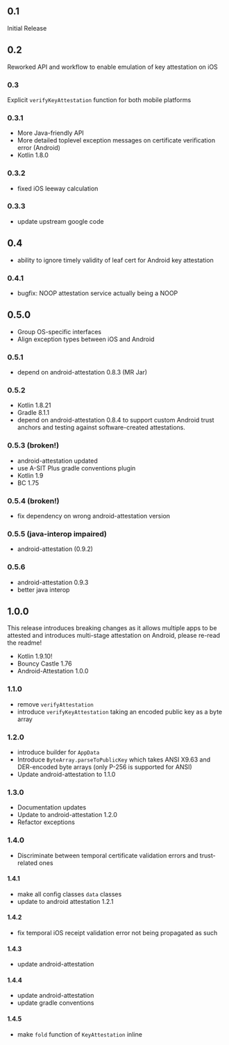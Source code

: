 ## 0.1
Initial Release

## 0.2
Reworked API and workflow to enable emulation of key attestation on iOS

### 0.3
Explicit `verifyKeyAttestation` function for both mobile platforms

### 0.3.1
- More Java-friendly API
- More detailed toplevel exception messages on certificate verification error (Android)
- Kotlin 1.8.0

### 0.3.2
- fixed iOS leeway calculation

### 0.3.3
- update upstream google code

## 0.4
- ability to ignore timely validity of leaf cert for Android key attestation

### 0.4.1
- bugfix: NOOP attestation service actually being a NOOP

## 0.5.0
- Group OS-specific interfaces
- Align exception types between iOS and Android
 
### 0.5.1
-  depend on android-attestation 0.8.3 (MR Jar)

### 0.5.2
- Kotlin 1.8.21
- Gradle 8.1.1
- depend on android-attestation 0.8.4 to support custom Android trust anchors and testing against software-created
  attestations.

### 0.5.3 (broken!)
- android-attestation updated
- use A-SIT Plus gradle conventions plugin
- Kotlin 1.9
- BC 1.75

### 0.5.4 (broken!)
- fix dependency on wrong android-attestation version

### 0.5.5 (java-interop impaired)
- android-attestation (0.9.2)

### 0.5.6
- android-attestation 0.9.3
- better java interop

## 1.0.0
This release introduces breaking changes as it allows multiple apps to be attested and introduces multi-stage
attestation on Android, please re-read the readme!

- Kotlin 1.9.10!
- Bouncy Castle 1.76
- Android-Attestation 1.0.0

### 1.1.0
- remove `verifyAttestation`
- introduce `verifyKeyAttestation` taking an encoded public key as a byte array

### 1.2.0
- introduce builder for `AppData`
- Introduce `ByteArray.parseToPublicKey` which takes ANSI X9.63 and DER-encoded byte arrays
  (only P-256 is supported for ANSI)
- Update android-attestation to 1.1.0

### 1.3.0
- Documentation updates
- Update to android-attestation 1.2.0
- Refactor exceptions

### 1.4.0
- Discriminate between temporal certificate validation errors and trust-related ones

#### 1.4.1
- make all config classes `data` classes
- update to android attestation 1.2.1

#### 1.4.2
- fix temporal iOS receipt validation error not being propagated as such 

#### 1.4.3
- update android-attestation

#### 1.4.4
- update android-attestation
- update gradle conventions

#### 1.4.5
- make `fold` function of `KeyAttestation` inline